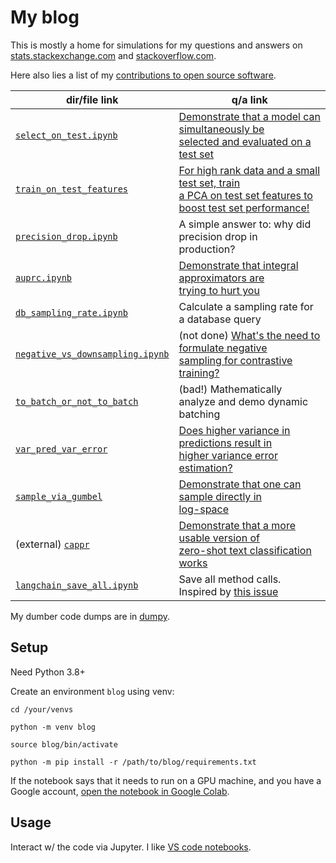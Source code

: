 # My blog

This is mostly a home for simulations for my questions and answers on
[stats.stackexchange.com](https://stats.stackexchange.com/users/337906/) and
[stackoverflow.com](https://stackoverflow.com/users/18758987/).

Here also lies a list of my [contributions to open source
software](https://github.com/kddubey/stackexchange/blob/main/oss.md).


| dir/file link                                                                                                         | q/a link                                                                                                                                                  |
|-----------------------------------------------------------------------------------------------------------------------|-----------------------------------------------------------------------------------------------------------------------------------------------------------|
| [`select_on_test.ipynb`](https://github.com/kddubey/stats-stackexchange/blob/main/select_on_test.ipynb)               | [Demonstrate that a model can simultaneously be <br> selected and evaluated on a test set](https://stats.stackexchange.com/a/570680/337906)               |
| [`train_on_test_features`](https://github.com/kddubey/stats-stackexchange/tree/main/train_on_test_features)           | [For high rank data and a small test set, train <br> a PCA on test set features to boost test set performance!](https://stats.stackexchange.com/a/614033) |
| [`precision_drop.ipynb`](https://github.com/kddubey/stackexchange/blob/main/precision_drop.ipynb)                     | A simple answer to: why did precision drop in <br> production?                                                                                            |
| [`auprc.ipynb`](https://github.com/kddubey/stackexchange/blob/main/auprc.ipynb)                                       | [Demonstrate that integral approximators are <br> trying to hurt you](https://stats.stackexchange.com/a/623015/337906)                                    |
| [`db_sampling_rate.ipynb`](https://github.com/kddubey/stackexchange/blob/main/db_sampling_rate.ipynb)                 | Calculate a sampling rate for a database query                                                                                                            |
| [`negative_vs_downsampling.ipynb`](https://github.com/kddubey/stackexchange/blob/main/negative_vs_downsampling.ipynb) | (not done) [What's the need to formulate negative <br> sampling for contrastive training?](https://stats.stackexchange.com/q/623900/337906)               |
| [`to_batch_or_not_to_batch`](https://github.com/kddubey/stackexchange/tree/main/to_batch_or_not_to_batch)             | (bad!) Mathematically analyze and demo dynamic <br> batching                                                                                              |
| [`var_pred_var_error`](https://github.com/kddubey/stats-stackexchange/tree/main/var_pred_var_error)                   | [Does higher variance in predictions result in <br> higher variance error estimation?](https://stats.stackexchange.com/q/568492/337906)                   |
| [`sample_via_gumbel`](https://github.com/kddubey/stats-stackexchange/blob/main/sample_via_gumbel)                     | [Demonstrate that one can sample directly in <br> log-space](https://stackoverflow.com/a/76230531/18758987)                                               |
| (external) [`cappr`](https://github.com/kddubey/cappr)                                                                | [Demonstrate that a more usable version of <br> zero-shot text classification works](https://stats.stackexchange.com/q/601159/337906)                     |
| [`langchain_save_all.ipynb`](https://github.com/kddubey/stackexchange/blob/main/langchain_save_all.ipynb)             | Save all method calls. Inspired by [this issue](https://github.com/langchain-ai/langchain/issues/912)                                                     |

My dumber code dumps are in [dumpy](https://github.com/kddubey/dumpy).

## Setup

Need Python 3.8+

Create an environment `blog` using venv:

```
cd /your/venvs

python -m venv blog

source blog/bin/activate

python -m pip install -r /path/to/blog/requirements.txt
```

If the notebook says that it needs to run on a GPU machine, and you have a Google
account, [open the notebook in Google
Colab](https://stackoverflow.com/a/67344477/18758987).


## Usage

Interact w/ the code via Jupyter. I like [VS code
notebooks](https://code.visualstudio.com/docs/datascience/jupyter-notebooks).
